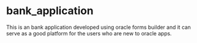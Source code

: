 # bank_application
This is an bank application developed using oracle forms builder and it can serve as a good platform for the users who are new to oracle apps.
